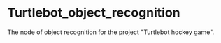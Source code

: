 # Turtlebot_object_recognition
The node of object recognition for the project "Turtlebot hockey game".
